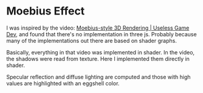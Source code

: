 # Moebius Effect

I was inspired by the video: [
Moebius-style 3D Rendering | Useless Game Dev](https://www.youtube.com/watch?v=jlKNOirh66E&ab_channel=UselessGameDev), and found that there's no implementation in three js. Probably because many of the implementations out there are based on shader graphs.

Basically, everything in that video was implemented in shader. In the video, the shadows were read from texture. Here I implemented them directly in shader.

Specular reflection and diffuse lighting are computed and those with high values are highlighted with an eggshell color.
